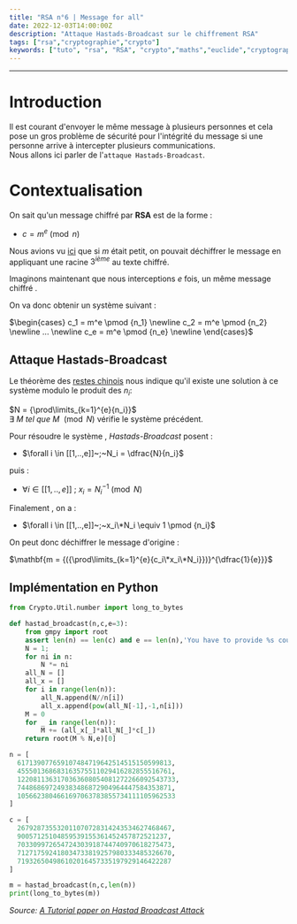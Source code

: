 ```yaml
---
title: "RSA n°6 | Message for all"
date: 2022-12-03T14:00:00Z
description: "Attaque Hastads-Broadcast sur le chiffrement RSA"
tags: ["rsa","cryptographie","crypto"]
keywords: ["tuto", "rsa", "RSA", "crypto","maths","euclide","cryptographie","cryptography","pgcd"]
---
```

[//]: <> (Created By Vozec 30/11/2021)
---

# Introduction
Il est courant d'envoyer le même message à plusieurs personnes et cela pose un gros problème de sécurité pour l'intégrité du message si une personne arrive à intercepter plusieurs communications.  
Nous allons ici parler de l'``attaque Hastads-Broadcast``.

# Contextualisation
On sait qu'un message chiffré par **RSA** est de la forme :
- $c = m^e \pmod n$

Nous avions vu [ici](https://vozec.fr/crypto-rsa/rsa-2-first-attacks/) que si $m$ était petit, on pouvait déchiffrer le message en appliquant une racine $3^{ième}$ au texte chiffré.

Imaginons maintenant que nous interceptions $e$ fois, un même message chiffré .

On va donc obtenir un système suivant :   

$\begin{cases}
c_1 = m^e \pmod {n_1} \newline
c_2 = m^e \pmod {n_2} \newline
...   \newline
c_e = m^e \pmod {n_e} \newline
\end{cases}$

## Attaque Hastads-Broadcast

Le théorème des [restes chinois](https://vozec.fr/crypto-rsa/rsa-0-maths-basis/) nous indique qu'il existe une solution à ce système modulo le produit des $n_i$:  

$N = {\prod\limits_{k=1}^{e}{n_i}}$  
$\exists~M~tel~que~M~\pmod N$ vérifie le système précédent.

Pour résoudre le système , *Hastads-Broadcast* posent :
-  $\forall i \in [[1,..,e]]~;~N_i = \dfrac{N}{n_i}$

puis :

- $\forall i \in [[1,..,e]]~;~x_i = N_i^{-1}\pmod{N}$  

Finalement , on a :  
- $\forall i \in [[1,..,e]]~;~x_i\*N_i \equiv 1 \pmod {n_i}$

On peut donc déchiffrer le message d'origine :

$\mathbf{m = {({\prod\limits_{k=1}^{e}{c_i\*x_i\*N_i}})}^{\dfrac{1}{e}}}$

## Implémentation en Python

```python
from Crypto.Util.number import long_to_bytes

def hastad_broadcast(n,c,e=3):
	from gmpy import root
	assert len(n) == len(c) and e == len(n),'You have to provide %s couples of (n,c)'%e
	N = 1;
	for ni in n:
		N *= ni
	all_N = []
	all_x = []
	for i in range(len(n)):
		all_N.append(N//n[i])
		all_x.append(pow(all_N[-1],-1,n[i]))
	M = 0
	for _ in range(len(n)):
		M += (all_x[_]*all_N[_]*c[_])
	return root(M % N,e)[0]

n = [
  617139077659107484719642514515150599813,
  455501368683163575511029416282855516761,
  1220811363170363608054081272266092543733,
  744868697249383486872904964447584353871,
  1056623804661697063783855734111105962533
]

c = [
  267928735532011070728314243534627468467,
  90057125104859539155361452457872521237,
  703309972654724303918744740970618275473,
  712717592418034733819257980333485326670,
  719326504986102016457335197929146422287
]

m = hastad_broadcast(n,c,len(n))
print(long_to_bytes(m))

```

*Source: [A Tutorial paper on Hastad Broadcast Attack](http://koclab.cs.ucsb.edu/teaching/cren/project/2017/chennagiri.pdf)*
